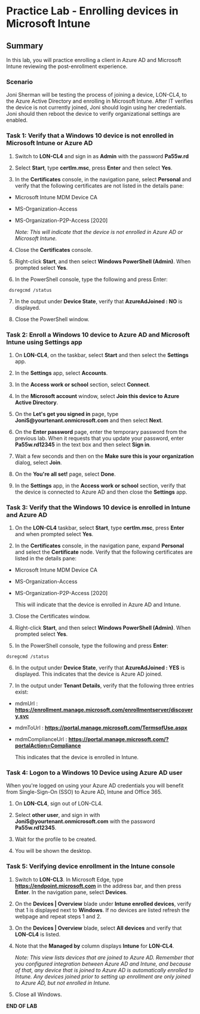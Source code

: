 # Practice Lab - Enrolling devices in Microsoft Intune

## Summary

In this lab, you will practice enrolling a client in Azure AD and Microsoft Intune reviewing the post-enrollment experience.

### Scenario

Joni Sherman will be testing the process of joining a device, LON-CL4, to the Azure Active Directory and enrolling in Microsoft Intune. After IT verifies the device is not currently joined, Joni should login using her credentials. 
Joni should then reboot the device to verify organizational settings are enabled. 

### Task 1: Verify that a Windows 10 device is not enrolled in Microsoft Intune or Azure AD

1.  Switch to **LON-CL4** and sign in as **Admin** with the password
    **Pa55w.rd**

2.  Select **Start**, type **certlm.msc**, press **Enter** and then select **Yes**.

3.  In the **Certificates** console, in the navigation pane, select **Personal**
    and verify that the following certificates are not listed in the details
    pane:

-   Microsoft Intune MDM Device CA

-   MS-Organization-Access

-   MS-Organization-P2P-Access \[2020\]

    _Note: This will indicate that the device is not enrolled in Azure AD or Microsoft Intune._

4.  Close the **Certificates** console.

5.  Right-click **Start**, and then select **Windows PowerShell (Admin)**. When
    prompted select **Yes**.

6.  In the PowerShell console, type the following and press Enter:
```
 dsregcmd /status

```
7.  In the output under **Device State**, verify that **AzureAdJoined : NO** is
    displayed.

8.  Close the PowerShell window.

### Task 2: Enroll a Windows 10 device to Azure AD and Microsoft Intune using Settings app

1.  On **LON-CL4**, on the taskbar, select **Start** and then select the
    **Settings** app.

2.  In the **Settings** app, select **Accounts**.

3.  In the **Access work or school** section, select **Connect**.

4.  In the **Microsoft account** window, select **Join this device to Azure Active Directory**.

5.  On the **Let's get you signed in** page, type **JoniS\@yourtenant.onmicrosoft.com** and then select
    **Next**.

6.  On the **Enter password** page, enter the temporary password from the
    previous lab. When it requests that you update your password, enter
    **Pa55w.rd12345** in the text box and then select **Sign in**.

7.  Wait a few seconds and then on the **Make sure this is your organization** dialog, select **Join**.

8.  On the **You're all set!** page, select **Done**.

9.  In the **Settings** app, in the **Access work or school** section, verify
    that the device is connected to Azure AD and then close the **Settings**
    app.



### Task 3: Verify that the Windows 10 device is enrolled in Intune and Azure AD

1.  On the **LON-CL4** taskbar, select **Start**, type **certlm.msc**, press
    **Enter** and when prompted select **Yes**.

2.  In the **Certificates** console, in the navigation pane, expand **Personal**
    and select the **Certificate** node. Verify that the following certificates
    are listed in the details pane:

-   Microsoft Intune MDM Device CA

-   MS-Organization-Access

-   MS-Organization-P2P-Access \[2020\]

    This will indicate that the device is enrolled in Azure AD and Intune.

3.  Close the Certificates window.

4.  Right-click **Start**, and then select **Windows PowerShell (Admin)**. When
    prompted select **Yes**.

5.  In the PowerShell console, type the following and press **Enter**: 
```
dsregcmd /status
```

6.  In the output under **Device State**, verify that **AzureAdJoined : YES** is
    displayed. This indicates that the device is Azure AD joined.

7.  In the output under **Tenant Details**, verify that the following three entries
    exist:

-   mdmUrl :
    **https://enrollment.manage.microsoft.com/enrollmentserver/discovery.svc**

-   mdmToUrl : **https://portal.manage.microsoft.com/TermsofUse.aspx**

-   mdmComplianceUrl : **https://portal.manage.microsoft.com/?portalAction=Compliance**

    This indicates that the device is enrolled in Intune.

### Task 4: Logon to a Windows 10 Device using Azure AD user

When you're logged on using your Azure AD credentials you will benefit from
Single-Sign-On (SSO) to Azure AD, Intune and Office 365.

1.  On **LON-CL4**, sign out of LON-CL4.

2.  Select **other user**, and sign in with **JoniS\@yourtenant.onmicrosoft.com** with the password **Pa55w.rd12345**.

3.  Wait for the profile to be created.

4.  You will be shown the desktop.

### Task 5: Verifying device enrollment in the Intune console

1.  Switch to **LON-CL3**. In Microsoft Edge, type **https://endpoint.microsoft.com** in the 
    address bar, and then press **Enter**. In the navigation pane, select **Devices**.

2.  On the **Devices | Overview** blade under **Intune enrolled devices**, verify that 1 is
    displayed next to **Windows**. If no devices are listed refresh the webpage
    and repeat steps 1 and 2.

3.  On the **Devices | Overview** blade, select **All devices** and verify that **LON-CL4**
    is listed.

4.  Note that the **Managed by** column displays **Intune** for **LON-CL4**.  
    
    _Note: This view lists devices that are joined to Azure AD. Remember that you
    configured integration between Azure AD and Intune, and because of that, any
    device that is joined to Azure AD is automatically enrolled to Intune. Any devices
    joined prior to setting up enrollment are only joined to Azure AD, but not enrolled
    in Intune._

5.  Close all Windows.

**END OF LAB**
